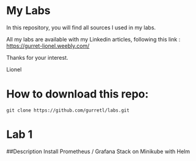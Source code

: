 # My Labs

In this repository, you will find all sources I used in my labs.

All my labs are available with my Linkedin articles, following this link :
https://gurret-lionel.weebly.com/

Thanks for your interest.

Lionel

# How to download this repo:
`git clone https://github.com/gurretl/labs.git`

# Lab 1
##Description
Install Prometheus / Grafana Stack on Minikube with Helm
